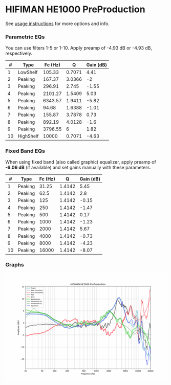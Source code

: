 # HIFIMAN HE1000 PreProduction
See [usage instructions](https://github.com/jaakkopasanen/AutoEq#usage) for more options and info.

### Parametric EQs
You can use filters 1-5 or 1-10. Apply preamp of -4.93 dB or -4.93 dB, respectively.

|   # | Type      |   Fc (Hz) |      Q |   Gain (dB) |
|-----|-----------|-----------|--------|-------------|
|   1 | LowShelf  |    105.33 | 0.7071 |        4.41 |
|   2 | Peaking   |    167.37 | 3.0366 |       -2    |
|   3 | Peaking   |    296.91 | 2.745  |       -1.55 |
|   4 | Peaking   |   2101.27 | 1.5409 |        5.03 |
|   5 | Peaking   |   6343.57 | 1.9411 |       -5.82 |
|   6 | Peaking   |     94.68 | 1.6388 |       -1.01 |
|   7 | Peaking   |    155.87 | 3.7878 |        0.73 |
|   8 | Peaking   |    892.19 | 4.0128 |       -1.6  |
|   9 | Peaking   |   3796.55 | 6      |        1.82 |
|  10 | HighShelf |  10000    | 0.7071 |       -4.63 |

### Fixed Band EQs
When using fixed band (also called graphic) equalizer, apply preamp of **-6.06 dB** (if available) and set gains manually with these parameters.

|   # | Type    |   Fc (Hz) |      Q |   Gain (dB) |
|-----|---------|-----------|--------|-------------|
|   1 | Peaking |     31.25 | 1.4142 |        5.45 |
|   2 | Peaking |     62.5  | 1.4142 |        2.8  |
|   3 | Peaking |    125    | 1.4142 |       -0.15 |
|   4 | Peaking |    250    | 1.4142 |       -1.47 |
|   5 | Peaking |    500    | 1.4142 |        0.17 |
|   6 | Peaking |   1000    | 1.4142 |       -1.23 |
|   7 | Peaking |   2000    | 1.4142 |        5.67 |
|   8 | Peaking |   4000    | 1.4142 |       -0.73 |
|   9 | Peaking |   8000    | 1.4142 |       -4.23 |
|  10 | Peaking |  16000    | 1.4142 |       -8.07 |

### Graphs
![](./HIFIMAN%20HE1000%20PreProduction.png)
